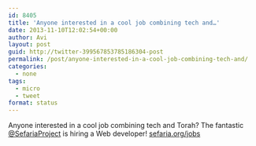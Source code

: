 ```yaml
---
id: 8405
title: 'Anyone interested in a cool job combining tech and…'
date: 2013-11-10T12:02:54+00:00
author: Avi
layout: post
guid: http://twitter-399567853785186304-post
permalink: /post/anyone-interested-in-a-cool-job-combining-tech-and/
categories:
  - none
tags:
  - micro
  - tweet
format: status
---
```

Anyone interested in a cool job combining tech and Torah? The fantastic [@SefariaProject](http://twitter.com/SefariaProject) is hiring a Web developer! [sefaria.org/jobs](http://sefaria.org/jobs)